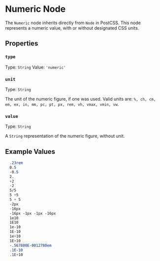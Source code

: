 # Numeric Node

The `Numeric` node inherits directly from `Node` in PostCSS. This node represents a numeric value, with or without designated CSS units.

## Properties

### `type`
Type: `String`
Value: `'numeric'`

### `unit`
Type: `String`<br>

The unit of the numeric figure, if one was used. Valid units are: `%, ch, cm, em, ex, in, mm, pc, pt, px, rem, vh, vmax, vmin, vw`.

### `value`
Type: `String`<br>

A `String` representation of the numeric figure, without unit.

## Example Values

```css
  .23rem
  0.5
  -0.5
  2.
  +2
  -2
  5/5
  5 +5
  5 + 5
  -2px
  -16px
  -16px -1px -1px -16px
  1e10
  1E10
  1e-10
  1E-10
  1e+10
  1E+10
  -.567800E-0012780em
  .1E-10
  .1E+10
```
